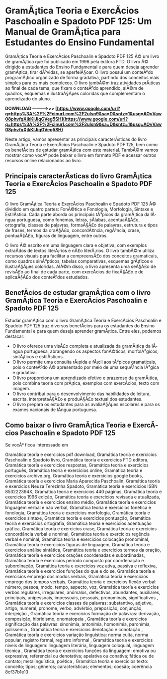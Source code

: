 
 
# GramÃ¡tica Teoria e ExercÃ­cios Paschoalin e Spadoto PDF 125: Um Manual de GramÃ¡tica para Estudantes do Ensino Fundamental
  
GramÃ¡tica Teoria e ExercÃ­cios Paschoalin e Spadoto PDF 125 Ã© um livro de gramÃ¡tica que foi publicado em 1996 pela editora FTD. O livro Ã© dirigido a estudantes do Ensino Fundamental e para quem deseja aprender gramÃ¡tica, tirar dÃºvidas, se aperfeiÃ§oar. O livro possui um conteÃºdo programÃ¡tico organizado de forma gradativa, partindo dos conceitos mais simples para os mais complexos. O livro tambÃ©m traz atividades prÃ¡ticas ao final de cada tema, que fixam o conteÃºdo aprendido, alÃ©m de quadros, esquemas e ilustraÃ§Ãµes coloridas que complementam o aprendizado do aluno.
 
**DOWNLOAD –––––>>> [https://www.google.com/url?q=https%3A%2F%2Fcinurl.com%2F2uIsn9&sa=D&sntz=1&usg=AOvVaw08phvfqXjkKlJiqGVeg5SH](https://www.google.com/url?q=https%3A%2F%2Fcinurl.com%2F2uIsn9&sa=D&sntz=1&usg=AOvVaw08phvfqXjkKlJiqGVeg5SH)**


  
Neste artigo, vamos apresentar as principais caracterÃ­sticas do livro GramÃ¡tica Teoria e ExercÃ­cios Paschoalin e Spadoto PDF 125, bem como os benefÃ­cios de estudar gramÃ¡tica com este material. TambÃ©m vamos mostrar como vocÃª pode baixar o livro em formato PDF e acessar outros recursos online relacionados ao livro.
  
## Principais caracterÃ­sticas do livro GramÃ¡tica Teoria e ExercÃ­cios Paschoalin e Spadoto PDF 125
  
O livro GramÃ¡tica Teoria e ExercÃ­cios Paschoalin e Spadoto PDF 125 Ã© dividido em quatro partes: FonÃ©tica e Fonologia, Morfologia, Sintaxe e EstilÃ­stica. Cada parte aborda os principais tÃ³picos da gramÃ¡tica da lÃ­ngua portuguesa, como fonemas, letras, sÃ­labas, acentuaÃ§Ã£o, ortografia, classes de palavras, formaÃ§Ã£o de palavras, estrutura e tipos de frases, termos da oraÃ§Ã£o, concordÃ¢ncia, regÃªncia, crase, pontuaÃ§Ã£o, figuras de linguagem, entre outros.
  
O livro Ã© escrito em uma linguagem clara e objetiva, com exemplos extraÃ­dos de textos literÃ¡rios e nÃ£o literÃ¡rios. O livro tambÃ©m utiliza recursos visuais para facilitar a compreensÃ£o dos conceitos gramaticais, como quadros sinÃ³pticos, tabelas comparativas, esquemas grÃ¡ficos e ilustraÃ§Ãµes coloridas. AlÃ©m disso, o livro apresenta uma seÃ§Ã£o de revisÃ£o ao final de cada parte, com exercÃ­cios de fixaÃ§Ã£o e de aplicaÃ§Ã£o dos conteÃºdos estudados.
  
## BenefÃ­cios de estudar gramÃ¡tica com o livro GramÃ¡tica Teoria e ExercÃ­cios Paschoalin e Spadoto PDF 125
  
Estudar gramÃ¡tica com o livro GramÃ¡tica Teoria e ExercÃ­cios Paschoalin e Spadoto PDF 125 traz diversos benefÃ­cios para os estudantes do Ensino Fundamental e para quem deseja aprender gramÃ¡tica. Entre eles, podemos destacar:
  
- O livro oferece uma visÃ£o completa e atualizada da gramÃ¡tica da lÃ­ngua portuguesa, abrangendo os aspectos fonÃ©ticos, morfolÃ³gicos, sintÃ¡ticos e estilÃ­sticos.
- O livro permite uma consulta rÃ¡pida e fÃ¡cil aos tÃ³picos gramaticais, pois o conteÃºdo Ã© apresentado por meio de uma sequÃªncia lÃ³gica e gradativa.
- O livro proporciona um aprendizado efetivo e prazeroso da gramÃ¡tica, pois combina teoria com prÃ¡tica, exemplos com exercÃ­cios, texto com imagem.
- O livro contribui para o desenvolvimento das habilidades de leitura, escrita, interpretaÃ§Ã£o e produÃ§Ã£o textual dos estudantes.
- O livro prepara os estudantes para as avaliaÃ§Ãµes escolares e para os exames nacionais de lÃ­ngua portuguesa.

## Como baixar o livro GramÃ¡tica Teoria e ExercÃ­cios Paschoalin e Spadoto PDF 125
  
Se vocÃª ficou interessado em
 
Gramática teoría e exercicios pdf download,  Gramática teoría e exercicios Paschoalin e Spadoto livro,  Gramática teoría e exercicios FTD editora,  Gramática teoría e exercicios respostas,  Gramática teoría e exercicios português,  Gramática teoría e exercicios online,  Gramática teoría e exercicios archive.org,  Gramática teoría e exercicios google books,  Gramática teoría e exercicios Maria Aparecida Paschoalin,  Gramática teoría e exercicios Neuza Terezinha Spadoto,  Gramática teoría e exercicios ISBN 853222394X,  Gramática teoría e exercicios 440 páginas,  Gramática teoría e exercicios 1996 edição,  Gramática teoría e exercicios revisada e atualizada,  Gramática teoría e exercicios ensino médio,  Gramática teoría e exercicios linguagem verbal e não verbal,  Gramática teoría e exercicios fonética e fonologia,  Gramática teoría e exercicios morfologia,  Gramática teoría e exercicios sintaxe,  Gramática teoría e exercicios pontuação,  Gramática teoría e exercicios ortografia,  Gramática teoría e exercicios acentuação gráfica,  Gramática teoría e exercicios crase,  Gramática teoría e exercicios concordância verbal e nominal,  Gramática teoría e exercicios regência verbal e nominal,  Gramática teoría e exercicios colocação pronominal,  Gramática teoría e exercicios figuras de linguagem,  Gramática teoría e exercicios análise sintática,  Gramática teoría e exercicios termos da oração,  Gramática teoría e exercicios orações coordenadas e subordinadas,  Gramática teoría e exercicios período composto por coordenação e subordinação,  Gramática teoría e exercicios voz ativa, passiva e reflexiva,  Gramática teoría e exercicios funções do que e do se,  Gramática teoría e exercicios emprego dos modos verbais,  Gramática teoría e exercicios emprego dos tempos verbais,  Gramática teoría e exercicios flexão verbal: número, pessoa, modo, tempo, aspecto, voz,  Gramática teoría e exercicios verbos regulares, irregulares, anômalos, defectivos, abundantes, auxiliares, principais, unipessoais, impessoais, pessoais, pronominais, significativos ,  Gramática teoría e exercicios classes de palavras: substantivo, adjetivo, artigo, numeral, pronome, verbo, advérbio, preposição, conjunção, interjeição ,  Gramática teoría e exercicios formação de palavras: derivação, composição, hibridismo, onomatopeia ,  Gramática teoría e exercicios significação das palavras: sinonímia, antonímia, homonímia, paronímia, polissemia ,  Gramática teoría e exercicios denotação e conotação ,  Gramática teoría e exercicios variação linguística: norma culta, norma popular, registro formal, registro informal ,  Gramática teoría e exercicios níveis de linguagem: linguagem literária, linguagem coloquial, linguagem técnica ,  Gramática teoría e exercicios funções da linguagem: emotiva ou expressiva; referencial ou denotativa; apelativa ou conativa; fática ou de contato; metalinguística; poética ,  Gramática teoría e exercicios texto: conceito; tipos; gêneros; características; elementos; coesão; coerência
 8cf37b1e13
 

